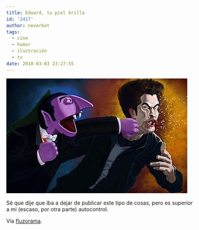 ```yaml
---
title: Edward, tu piel brilla
id: '2417'
author: neverbot
tags:
  - cine
  - humor
  - ilustración
  - tv
date: 2010-03-03 23:27:55
---
```


![201003032327.jpg](./edward-tu-piel-brilla/201003032327.jpg)

Sé que dije que iba a dejar de publicar este tipo de cosas, pero es superior a mi (escaso, por otra parte) autocontrol.

Vía [fluzorama](http://fluzo.tumblr.com/post/422571575/dracovsedward).
